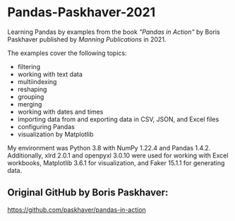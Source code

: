 # Pandas-Paskhaver-2021

Learning Pandas by examples from the book *"Pandas in Action"* by Boris Paskhaver published by *Manning Publications* in 2021.

The examples cover the following topics:
- filtering
- working with text data
- multiindexing
- reshaping
- grouping
- merging
- working with dates and times
- importing data from and exporting data in CSV, JSON, and Excel files
- configuring Pandas
- visualization by Matplotlib

My environment was Python 3.8 with NumPy 1.22.4 and Pandas 1.4.2. Additionally, xlrd 2.0.1 and openpyxl 3.0.10 were used for working with Excel workbooks, Matplotlib 3.6.1 for visualization, and Faker 15.1.1 for generating data. 

## Original GitHub by Boris Paskhaver:
https://github.com/paskhaver/pandas-in-action
